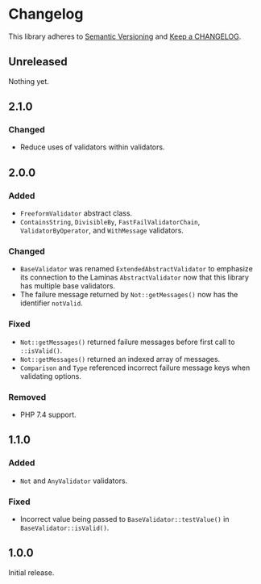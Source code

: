 # Changelog

This library adheres to [Semantic Versioning](https://semver.org/) and [Keep a CHANGELOG](https://keepachangelog.com/en/1.0.0/).

## Unreleased

Nothing yet.

## 2.1.0

### Changed

* Reduce uses of validators within validators.

## 2.0.0

### Added

- `FreeformValidator` abstract class.
- `ContainsString`, `DivisibleBy`, `FastFailValidatorChain`, `ValidatorByOperator`, and `WithMessage` validators.

### Changed

- `BaseValidator` was renamed `ExtendedAbstractValidator` to emphasize its connection to the Laminas `AbstractValidator` now that this library has multiple base validators.
- The failure message returned by `Not::getMessages()` now has the identifier `notValid`.

### Fixed

- `Not::getMessages()` returned failure messages before first call to `::isValid()`.
- `Not::getMessages()` returned an indexed array of messages.
- `Comparison` and `Type` referenced incorrect failure message keys when validating options.

### Removed

- PHP 7.4 support.

## 1.1.0

### Added

- `Not` and `AnyValidator` validators.

### Fixed

- Incorrect value being passed to `BaseValidator::testValue()` in `BaseValidator::isValid()`.

## 1.0.0

Initial release.
